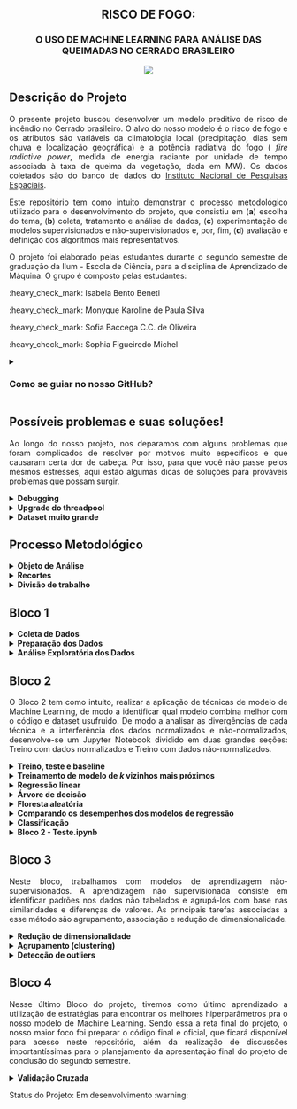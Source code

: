 <h2 align="center"> RISCO DE FOGO: </h2>
<h3 align="center">  O USO DE MACHINE LEARNING PARA ANÁLISE DAS QUEIMADAS NO CERRADO BRASILEIRO </h3>
<p align="center"><img src="https://www.envolverde.com.br/wp-content/uploads/2012/09/Cerrado.jpg"></p>

## Descrição do Projeto
<p align="justify">
O presente projeto buscou desenvolver um modelo preditivo de risco de incêndio no Cerrado brasileiro. O alvo do nosso modelo é o risco de fogo e os atributos são variáveis da climatologia local (precipitação, dias sem chuva e localização geográfica) e a potência radiativa do fogo (<i> fire radiative power</i>, medida de energia radiante por unidade de tempo associada à taxa de queima da vegetação, dada em MW). Os dados coletados são do banco de dados do <a href="https://queimadas.dgi.inpe.br/">Instituto Nacional de Pesquisas Espaciais</a>.
</p>
<p align="justify">
Este repositório tem como intuito demonstrar o processo metodológico utilizado para o desenvolvimento do projeto, que consistiu em (<b>a</b>) escolha do tema, (<b>b</b>) coleta, tratamento e análise de dados, (<b>c</b>) experimentação de modelos supervisionados e não-supervisionados e, por, fim, (<b>d</b>) avaliação e definição dos algoritmos mais representativos.</p>
<p align="justify">
O projeto foi elaborado pelas estudantes durante o segundo semestre de graduação da Ilum - Escola de Ciência, para a disciplina de Aprendizado de Máquina. O grupo é composto pelas estudantes: </p>
<p>:heavy_check_mark: Isabela Bento Beneti  </p>
<p> :heavy_check_mark: Monyque Karoline de Paula Silva </p>
<p> :heavy_check_mark: Sofia Baccega C.C. de Oliveira </p>
<p> :heavy_check_mark: Sophia Figueiredo Michel </p>
<p align="justify">
 
<details><summary><h3><b>Como se guiar no nosso GitHub?</h3></b></summary>
<p align="justify">
 É bem simples!  O código está em dividido em cinco arquivos de formato <i>ipynb</i> (<b>Bloco 1</b>, <b>2</b>, <b>3</b> e <b>4</b>, além do <b><i>Projeto_ML_Oficial</i></b> [em construção, logo, não é recomendado começar por ele]) e pode ser aberto pelo jupyter notebook, vscode, g. colab ou no seu ambiente de escolha. Os arquivos zipados <b>Dados Mensais - 2021</b> e <b>2022</b> são os dados necessários para rodar o projeto; estão em formato <i>csv</i>, precisam ser extraídos e alocados na mesma pasta que o código. A explicação detalhada do que foi realizado em cada bloco pode ser encontrada em seu respectivo arquivo, enquanto seu papel para o desenvolvimento do modelo e procedimentos gerais estão descritos na aba <b>Bloco</b> deste documento.
</p>
</details>


## Possíveis problemas e suas soluções!
<p align="justify">
Ao longo do nosso projeto, nos deparamos com alguns problemas que foram complicados de resolver por motivos muito específicos e que causaram certa dor de cabeça. Por isso, para que você não passe pelos mesmos estresses, aqui estão algumas dicas de soluções para prováveis problemas que possam surgir.
</p>

<details><summary><b>Debugging</b></summary>
</details>

<details><summary><b>Upgrade do threadpool</b></summary>
</details>

<details><summary><b>Dataset muito grande</b></summary>
</details>

## Processo Metodológico
<details><summary><b>Objeto de Análise</b></summary>
<p align="justify">
Durante a primeira aula, discutimos a respeito das áreas em comum que nos interessavam, e percebemos que nossos interesses convergiam para as áreas ecológicas e sociais. Por isso, decidimos explorar um tema relacionado à área socioambiental.
</p>
<p align="justify">
Tendo isso em mente, analisamos algumas das bases disponibilizadas no arquivo "Material de Estudo" e nos interessamos pelas APIs e pelas Databases do INPE. A partir disso, passamos a desenvolver a ideia de um projeto que relacionava as queimadas na vegetação brasileira com outros fatores, tais como precipitação e quantidades de dias sem chuva.
</p>
<p align="justify">
Por fim, decidimos que, a partir desses dados e fatores analisados, tentaríamos fazer uma previsão de focos de incêndio pelo método de regressão linear, utilizando Machine Learning.
</p>
</details>
<details><summary><b>Recortes</b></summary>
<p align="justify">
Uma das grandes discussões realisadas pelo nosso grupo foi sobre quais recortes utilizaríamos para elaborar o projeto. Acabamos por decidir o bioma Cerrado, que é o segundo bioma mais afetado por queimadas em todo o Brasil, e sobre o qual há muitos dados disponíveis para estudo. A escolha do bioma se deu fortemente por pelo aumento de focos de incêndio na região e pela proximidade de uma das desonvolvedoras com o local. Além disso, não optamos pelo bioma da Amazônia devido o grande número de pesquisas quanto a este e a vontade de ressaltar outros biomas negligenciados pela mídia. 
</p>
</details>
<details><summary><b>Divisão de trabalho</b></summary>
<p align="justify">
O projeto tem o intuito de ser dividido em 4 blocos, cada um separado especificamente para as etapas do trabalho, que devem ser concluídas até o final do semestre. Ao analisar a lista de tarefas para o Bloco 1 de Aprendizado de Máquina, decidimos que seria válido que cada uma das integrantes ficasse responsável por um dos tópicos da lista. Ao final, o trabalho foi realizado de maneira bem mais conjunta do que o previsto, já que nós ajudamos umas as outras durante o processo!
</p>
</details>

## Bloco 1
<details><summary><b>Coleta de Dados</b></summary>
<p align="justify">
Durante, principalmente, as primeiras duas semanas desde a definição do nosso tema, pesquisamos intensamente por bancos de dados e APIs que nos auxiliassem no desenvolvimento do nosso sistema de aprendizado de máquina. Priorizamos dados confiáveis e em formatos que facilitassem a manipulação pelo Jupyter na linguagem Python. Concluímos, por fim, após discussões com nossos professores, que os dados do INPE eram de fato os mais seguros e também os mais completos para se trabalhar, contendo neles não apenas a localização exata das queimadas, como também o risco de fogo, o bioma ao qual aquela região pertence, a precipitação, o número de dias sem chuva, entre outros.
 <br>
Coletamos, pois, todos os dados de queimadas do INPE desde o começo de 2022 até julho de 2022. Esse conjunto de dados, para nossa surpresa, não incluía somente informações sobre o Brasil, mas sobre o mundo inteiro. Por isso, na tarefa seguinte (de preparação), foi essencial que filtrássemos os dados.
</p>
</details>
<details><summary><b>Preparação dos Dados</b></summary>
<p align="justify">
Em um primeiro momento, identifica-se os tipos de dados, em nosso caso, são todos do tipo float. Os dados foram normalizados, como o caso do número de dias sem chuva e a precipitação, utilizando o máximo e o mínimo dos valores para que todos os dados fiquem na mesma escala. Posteriormente, os dados começaram a ser analisados.  
</p>
</details>
<details><summary><b>Análise Exploratória dos Dados</b></summary>
<p align="justify">
Após todo o processo de coleta, filtragem e preparação dos dados, pudemos finalmente analisar tudo o que conseguimos obter através do nosso DataFrame. Os resultados que esperamos ter, devem demonstrar que meses em que existe uma baixa taxa de precipitação tendem a ter probabilidades mais altas de queimas em pontos da região, além de também procurarmos ter uma correlação entre os fatores de precipitação e os níveis de risco de fogo, que poderão ser previstos. Assim, a utilização de comandos de matrizes de covariância e correlação é imprescíndível para explorar e computar essas probabilidades, podendo, ao final, gerar gráficos que apresentam tais taxas e variações.
</p>
</details>

## Bloco 2
<p align="justify">
O Bloco 2 tem como intuito, realizar a aplicação de técnicas de modelo de Machine Learning, de modo a identificar qual modelo combina melhor com o código e dataset usufruido. De modo a analisar as divergências de cada técnica e a interferência dos dados normalizados e não-normalizados, desenvolve-se um Jupyter Notebook dividido em duas grandes seções: Treino com dados normalizados e Treino com dados não-normalizados. 
</p>
<details><summary><b>Treino, teste e baseline</b></summary>
<p align="justify">
De modo a iniciar os treinos dos modelos, inicia-se com o modelo mais básico e que será um valor de referência aos demais: o modelo Baseline! Este modelo realiza uma média dos valores da target e geralmente, não apresenta bom resultado preventivo. Utilizamos o RMSE como métrica, obtendo um valor de 25% de erro de predição.
</p>
</details>
<details><summary><b>Treinamento de modelo de <i>k</i> vizinhos mais próximos</b></summary>
<p align="justify">
Dada a parametrização inicial com RMSE de 25%, o objetivo das discentes passou a encontrar um modelo cuja o RMSE fosse menor e se possível, mais próximo de zero. Deste modo, surge o k-nn vizinhos como um modelo cujo a hipótese consiste na ideia de que a similaridade dos dados é condizente com as regiões próximas no espaço de entrada. Os k determinam a quantidade de vizinhos que serão analisados na região, este modelo apresentou um RMSE próximo a zero e observou-se que conforme for menor o número de k menor será o RMSE.
</p>
</details>
<details><summary><b>Regressão linear</b></summary>
<p align="justify">
O modelo de regressão linear não obteve uma boa métrica, chegando a 23%. Este modelo tem como objetivo relacionar linearmente as nossas features e o nosso target, logo, este resultado demonstra que a relação entre as features e o target não estão linearmente relacionadas o que corrabora com a proposta de features de climatologia do nosso modelo, visto que o clima não é uma concepção linear.
</p>
</details>
<details><summary><b>Árvore de decisão</b></summary>
<p align="justify">
Seguindo a série de treinamentos de modelos, introduzimos o algoritmo de árvore de decisão para descobrir a performance desse modelo e compará-la em relação aos outros modelos, podendo observar que é melhor que os modelos anteriormente treinados. Definidos hiperparâmetros para a árvore para reduzir 'overfittings' criados a partir das diferenças entre os dados treinados e não treinados, foi possível perceber que tanto o número de 'nodes' quanto a profundidade da nossa árvore afetam na complexidade e performance do nosso modelo. Ao alterá-los, com a intenção de evitar ajustes excessivos, pode-se concluir que o comportamento do erro quadrático médio não possui grande variação conforme definimos diferentes valores de hiperparâmetro de curtos intervalos de diferença.
</p>
</details>
<details><summary><b>Floresta aleatória</b></summary>
<p align="justify">
Este modelo pode ser compreendido como uma complementaridade ao modelo de Árvore de Decisões. Ok! Mas em que sentido? As árvores de decisões podem apresentar modelos simples e explicativos, mas possuem a desvantagem de nem sempre apresentarem uma boa perfomance, logo, de modo a melhorar essa performance, usufrui-se da Floresta Aleatória cujo o objetivo é o de desenvolver um comitê que contenha diversas árvores de decisão onde cada uma realiza sua previsão individual, cada previsão individual pode ser considerada como um voto e ao ser relacionada com outros votos, possibilita-se a determinação de uma resposta final. O RMSE apresentou resultados próximos a zero e se mostrou eficaz.
</p>
</details>
<details><summary><b>Comparando os desempenhos dos modelos de regressão</b></summary>
</p>
<p align="justify">
Para comparar os cinco modelos preditivos desenvolvidos, comparamos os valores de RMSE e de precisão, a fim de determinar qual deles possuia o melhor desempenho. Para tanto, nós colocamos esses valores em uma tabela, e obtemos o seguinte resultado: 
</p>

| Modelo | Normalizado | Não Normalizado |
| :---       |     :---:      |   ---:        |
| Baseline   | 0,25423701     | 0,25297497    |
| 1 K-NN     | 0,06953842     | 0,08039338    |
| 2 K-NN     | 0,07485483     | 0,084071208   |
| 3 K-NN     | 0,08021297     | 0,088340406   |
| 4 K-NN     | 0,08474465     | 0,092532391   |
| 5 K-NN     | 0,08843453     | 0,096188816   |
| 6 K-NN     | 0,09124067     | 0,099139877   |
| 7 K-NN     | 0,09396136     | 0,1021576465  |
| 8 K-NN     | 0,09655897     | 0,1046688394  |
| Regressão  | 0,23769020     | 0,2370621     |
| Árvore     | 0,08           | 0,08          |
| Floresta   | 0,066630042    | 0,0667153531  |
</p>
Podemos perceber, pois, que tanto para o s dados normalizados quanto para os dados não normalizados, os melhores modelos preditivos (isto é, os que resultam em melhor previsão) são os de FLoresta aleatória e o de K-NN. 
</p>
Direcionando nosso olhar para o K-NN, podemos perceber, também, que os melhores resultados desse modelo são obtidos com menores números de vizinhos selecionados.
<\p>
Isso ocorre pois, no caso dos nossos dados, quando realizamos o modelo K-NN com uma grande quantidade de vizinhos, nós estamos nos "afastando" muito da área que está sendo utilizada para predição, o que torna as previsões menos precisas.
<\p>
O gráfico presente no notebook "Bloco 2" mostra exatamente como o erro desse modelo cresce conforme aumentamos o número de vizinhos analisados:
</P>
<p align="center">
<img width="574" alt="ERRO" src="https://user-images.githubusercontent.com/106626661/192491037-3d8cb660-27f1-4189-8447-d7a3126b8a17.png">
</details>
<details><summary><b>Classificação</b></summary>
O metódo de classificação utilizado foi o K-NN. Em um primeiro momento, necessita-se de dados categóricos, por isso, desenvlve-se uma coluna de classificação categória sobre as chances do risco de fogo. Após esta criação, aplica-se o metódo de classificação e análisa sua accuracy.  
</details>
<details><summary><b>Bloco 2 - Teste.ipynb</b></summary>
<p align="justify">
Esse arquivo presente nosso repositório não faz parte da lista de tarefas oficial do Bloco 2, mas foi necessário para estudarmos o comportamento dos dados de maneira gráfica com a utilização de uma 'target' diferente da original, uma vez que os gráficos plotados de Modelo de Previsão X Modelo Real estavam muito estranhos e ruins. Foi escolhida, dentre as possíveis no nosso Dataframe, uma menos complexa e, supostamente, mais fácil de prever, sendo essa, então, a Precipitação.
</p>
<p align="justify">
Sendo assim, separadamente, os modelos propostos no trabalho foram reproduzidos para essa nova target. Ao plotar todos os gráficos, realmente os modelos estão ruins, comom possível ver no arquivo. Surgimos assim, com algumas hipóteses sobre o que pode ter acontecido, podendo ser, inclusive, uma união de fatores:
</p>
<ol>
<h5>
<li>O primeiro ponto que pensamos, foi a pouca quantidade de features que coletamos, podendo influenciar fortemente nos resultados dos modelos, uma vez que não temos informações básicas como temperatura, umidade do ar e do solo e até o uso de solo;</li>
<li>Em segundo, a falta de especificação e diferenciação de dados numéricos em casas decimais pode ter causado essas linhas verticais de distâncias iguais em determinados valores de <i>x</i> com diversos pontos sobrepostos, de forma que o modelo compreendou que existem muitos valores de <i>y</i> de um mesmo fator para um único <i>x</i>;</li>
<li>Por fim, a falta de normalização de dados (que foi sugerida) em metade do código, em Bloco 2.ipynb, uma vez que os gráficos do modelo de Floresta Aleatória para dados normalizados está muito melhor que o gráfico dos dados não-normalizados.</li>
</h5>
</ol>
</details>

## Bloco 3
<p align="justify">
Neste bloco, trabalhamos com modelos de aprendizagem não-supervisionados. A aprendizagem não supervisionada consiste em identificar padrões nos dados não tabelados e agrupá-los com base nas similaridades e diferenças de valores. As principais tarefas associadas a esse método são agrupamento, associação e redução de dimensionalidade.
</p>

<details><summary><b> Redução de dimensionalidade </b></summary>
<p align="justify">
Iniciamos com o algoritmo de Análise de Componentes Principais (PCA), que reduz a dimensionalidade do conjunto de dados enquanto mantém o máximo de informações possível. O cada eixo resultante dessa análise é um vetor corresponde ao grau de variância dos dados em ordem crescente. Em nosso caso, a PC1 apresentou destaque em relação às outras e observamos que podemos selecionar até três princpais componentes para explicar a variância do nosso dataset. Dessa forma, a aplicação do PCA ajuda a evitar o overfitting do modelo.
</p>
</details>

<details><summary><b> Agrupamento (clustering) </b></summary>
<p align="justify"> O algoritmo de clustering é eficiente para exploração e análise de dados crus e não tabelados, pois agrupa os dados de acordo com suas similidades e diferenças, demonstrando assim o comportamento das diferentes atributos do dataset. Para isso, definimos os atributos e o número de clusters (avaliamos a quantidade adequada de clusters de acordo com a "curva do cotovelo") e plotamos para visualizar a relação entre os valores. 
</p>
</details>

<details><summary><b> Detecção de outliers </b></summary>
<p align="justify">
É um método de detecção de valores anômalos (outliers) com base na avaliação dos valores de cada ponto de dados em relação aos valores dos dados vizinhos mais próximos. Definimos hiperparâmetros para indicar quantos vizinhos devem ser levados em consideração e plotamos a dispersão dos mesmos.
</p>
</details>

## Bloco 4
<p align="justify">
Nesse último Bloco do projeto, tivemos como último aprendizado a utilização de estratégias para encontrar os melhores hiperparâmetros pra o nosso modelo de Machine Learning. Sendo essa a reta final do projeto, o nosso maior foco foi preparar o código final e oficial, que ficará disponível para acesso neste repositório, além da realização de discussões importantíssimas para o planejamento da apresentação final do projeto de conclusão do segundo semestre. 
</p>
<details><summary><b> Validação Cruzada </b></summary>

</details>

<p align="justify">
 Status do Projeto: Em desenvolvimento :warning:
